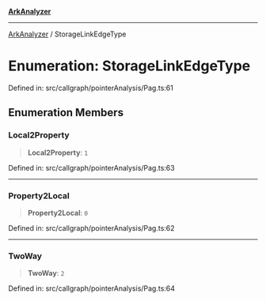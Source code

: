 [**ArkAnalyzer**](../README.md)

***

[ArkAnalyzer](../globals.md) / StorageLinkEdgeType

# Enumeration: StorageLinkEdgeType

Defined in: src/callgraph/pointerAnalysis/Pag.ts:61

## Enumeration Members

### Local2Property

> **Local2Property**: `1`

Defined in: src/callgraph/pointerAnalysis/Pag.ts:63

***

### Property2Local

> **Property2Local**: `0`

Defined in: src/callgraph/pointerAnalysis/Pag.ts:62

***

### TwoWay

> **TwoWay**: `2`

Defined in: src/callgraph/pointerAnalysis/Pag.ts:64
